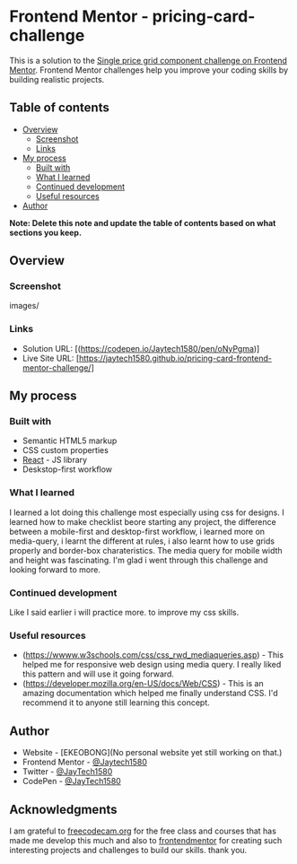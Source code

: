 # Frontend Mentor - pricing-card-challenge

This is a solution to the [Single price grid component challenge on Frontend Mentor](https://www.frontendmentor.io/challenges/single-price-grid-component-5ce41129d0ff452fec5abbbc).  Frontend Mentor challenges help you improve your coding skills by building realistic projects. 

## Table of contents

- [Overview](#overview)
  - [Screenshot](#screenshot)
  - [Links](#links)
- [My process](#my-process)
  - [Built with](#built-with)
  - [What I learned](#what-i-learned)
  - [Continued development](#continued-development)
  - [Useful resources](#useful-resources)
- [Author](#author)

**Note: Delete this note and update the table of contents based on what sections you keep.**

## Overview

### Screenshot

images/

### Links

- Solution URL: [(https://codepen.io/Jaytech1580/pen/oNyPgma)]
- Live Site URL: [https://jaytech1580.github.io/pricing-card-frontend-mentor-challenge/]

## My process

### Built with

- Semantic HTML5 markup
- CSS custom properties
- [React](https://reactjs.org/) - JS library
- Deskstop-first workflow

### What I learned

I learned a lot doing this challenge most especially using css for designs. I learned how to make checklist beore starting any project, the difference between a mobile-first and desktop-first workflow, i learned more on media-query, i learnt the different at rules, i also learnt how to use grids properly and border-box charateristics. The media query for mobile width and height was fascinating. I'm glad i went through this challenge and looking forward to more.

### Continued development
Like I said earlier i will practice more. to improve my css skills.

### Useful resources

- (https://wwww.w3schools.com/css/css_rwd_mediaqueries.asp) - This helped me for responsive web design using media query. I really liked this pattern and will use it going forward.
- (https://developer.mozilla.org/en-US/docs/Web/CSS) - This is an amazing documentation which helped me finally understand CSS. I'd recommend it to anyone still learning this concept.

## Author

- Website - [EKEOBONG](No personal website yet still working on that.)
- Frontend Mentor - [@Jaytech1580](https://www.frontendmentor.io/profile/Jaytech1580)
- Twitter - [@JayTech1580](https://www.twitter.com/jaytech1580)
- CodePen - [@JayTech1580](https://codepen.io/your-work/)


## Acknowledgments

I am grateful to [freecodecam.org](https://freecodecam.org) for the free class and courses that has made me develop this much and also to [frontendmentor](https://frontendmentor.io) for creating such interesting projects and challenges to build our skills. thank you.
